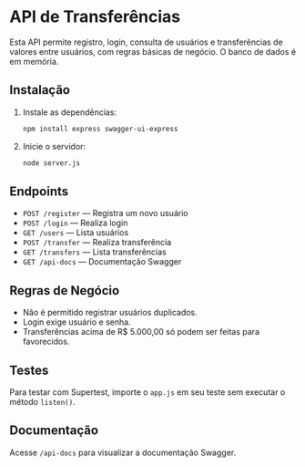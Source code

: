 # API de Transferências

Esta API permite registro, login, consulta de usuários e transferências de valores entre usuários, com regras básicas de negócio. O banco de dados é em memória.

## Instalação

1. Instale as dependências:
   ```bash
   npm install express swagger-ui-express
   ```
2. Inicie o servidor:
   ```bash
   node server.js
   ```

## Endpoints

- `POST /register` — Registra um novo usuário
- `POST /login` — Realiza login
- `GET /users` — Lista usuários
- `POST /transfer` — Realiza transferência
- `GET /transfers` — Lista transferências
- `GET /api-docs` — Documentação Swagger

## Regras de Negócio
- Não é permitido registrar usuários duplicados.
- Login exige usuário e senha.
- Transferências acima de R$ 5.000,00 só podem ser feitas para favorecidos.

## Testes
Para testar com Supertest, importe o `app.js` em seu teste sem executar o método `listen()`.

## Documentação
Acesse `/api-docs` para visualizar a documentação Swagger.
